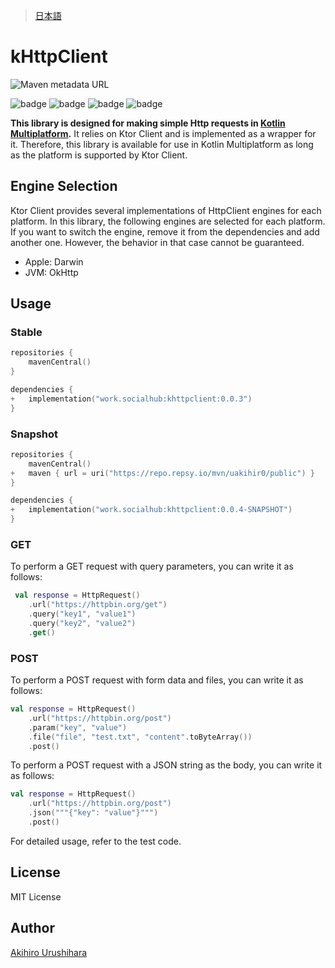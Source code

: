 > [日本語](./docs/README_ja.md)

# kHttpClient

![Maven metadata URL](https://img.shields.io/maven-metadata/v?metadataUrl=https%3A%2F%2Frepo.repsy.io%2Fmvn%2Fuakihir0%2Fpublic%2Fwork%2Fsocialhub%2Fkhttpclient%2Fmaven-metadata.xml&link=https%3A%2F%2Frepo.repsy.io%2Fmvn%2Fuakihir0%2Fpublic%2Fwork%2Fsocialhub%2Fkhttpclient%2F)

![badge][badge-js]
![badge][badge-jvm]
![badge][badge-ios]
![badge][badge-mac]

**This library is designed for making simple Http requests in [Kotlin Multiplatform](https://kotlinlang.org/docs/multiplatform.html).**
It relies on Ktor Client and is implemented as a wrapper for it. Therefore, 
this library is available for use in Kotlin Multiplatform as long as the platform is supported by Ktor Client.

## Engine Selection

Ktor Client provides several implementations of HttpClient engines for each platform. 
In this library, the following engines are selected for each platform. 
If you want to switch the engine, remove it from the dependencies and add another one. 
However, the behavior in that case cannot be guaranteed.

* Apple: Darwin
* JVM: OkHttp

## Usage

### Stable

```kotlin:build.gradle.kts
repositories {
    mavenCentral()
}

dependencies {
+   implementation("work.socialhub:khttpclient:0.0.3")
}
```

### Snapshot

```kotlin:build.gradle.kts
repositories {
    mavenCentral()
+   maven { url = uri("https://repo.repsy.io/mvn/uakihir0/public") }
}

dependencies {
+   implementation("work.socialhub:khttpclient:0.0.4-SNAPSHOT")
}
```

### GET

To perform a GET request with query parameters, you can write it as follows:

```kotlin
 val response = HttpRequest()
    .url("https://httpbin.org/get")
    .query("key1", "value1")
    .query("key2", "value2")
    .get()
```

### POST

To perform a POST request with form data and files, you can write it as follows:

```kotlin
val response = HttpRequest()
    .url("https://httpbin.org/post")
    .param("key", "value")
    .file("file", "test.txt", "content".toByteArray())
    .post()
```

To perform a POST request with a JSON string as the body, you can write it as follows:

```kotlin
val response = HttpRequest()
    .url("https://httpbin.org/post")
    .json("""{"key": "value"}""")
    .post()
```

For detailed usage, refer to the test code.

## License

MIT License

## Author

[Akihiro Urushihara](https://github.com/uakihir0)


[badge-android]: http://img.shields.io/badge/-android-6EDB8D.svg
[badge-android-native]: http://img.shields.io/badge/support-[AndroidNative]-6EDB8D.svg
[badge-wearos]: http://img.shields.io/badge/-wearos-8ECDA0.svg
[badge-jvm]: http://img.shields.io/badge/-jvm-DB413D.svg
[badge-js]: http://img.shields.io/badge/-js-F8DB5D.svg
[badge-js-ir]: https://img.shields.io/badge/support-[IR]-AAC4E0.svg
[badge-nodejs]: https://img.shields.io/badge/-nodejs-68a063.svg
[badge-linux]: http://img.shields.io/badge/-linux-2D3F6C.svg
[badge-windows]: http://img.shields.io/badge/-windows-4D76CD.svg
[badge-wasm]: https://img.shields.io/badge/-wasm-624FE8.svg
[badge-apple-silicon]: http://img.shields.io/badge/support-[AppleSilicon]-43BBFF.svg
[badge-ios]: http://img.shields.io/badge/-ios-CDCDCD.svg
[badge-mac]: http://img.shields.io/badge/-macos-111111.svg
[badge-watchos]: http://img.shields.io/badge/-watchos-C0C0C0.svg
[badge-tvos]: http://img.shields.io/badge/-tvos-808080.svg